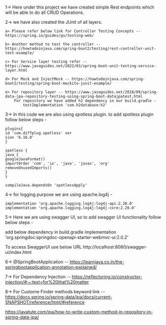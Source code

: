 1-> Here under this project we have created simple Rest endpoints which will
be able to do all CRUD Operations.

2-> we have also created the JUnit of all layers.

    a> Please refer below link for Controller Testing Concepts -- https://spring.io/guides/gs/testing-web/    
    
    b> Another method to test the controller -- https://howtodoinjava.com/spring-boot2/testing/rest-controller-unit-test-example/
    
    c> For Service layer testing refer -- https://www.javaguides.net/2022/03/spring-boot-unit-testing-service-layer.html
    
    d> For Mock and InjectMock -- https://howtodoinjava.com/spring-boot2/testing/spring-boot-mockito-junit-example/
    
    e> For repository layer -- https://www.javaguides.net/2018/09/spring-data-jpa-repository-testing-using-spring-boot-datajpatest.html
        For repository we have added h2 dependency in our build.gradle -
            testImplementation 'com.h2database:h2'

3-> In this code we are also using spotless plugin. to add spotless plugin follow below steps -
```
plugins{
id 'com.diffplug.spotless' ver
sion '6.16.0'
}

spotless {
java {
googleJavaFormat()
importOrder 'com', 'io', 'java', 'javax', 'org'
removeUnusedImports()
}
}

compileJava.dependsOn 'spotlessApply'
```

4-> for logging purpose we are using apache.log4j -
```
implementation 'org.apache.logging.log4j:log4j-api:2.20.0'
implementation 'org.apache.logging.log4j:log4j-core:2.20.0'
```

5-> Here we are using swagger UI, so to add swagger UI functionality follow below steps -

add below dependency in build.gradle
implementation 'org.springdoc:springdoc-openapi-starter-webmvc-ui:2.0.2'

To access SwaggerUI use below URL
http://localhost:8080/swagger-ui/index.html

6-> @SpringBootApplication -- https://learnjava.co.in/the-springbootapplication-annotation-explained/

7-> For Dependency Injection -- https://reflectoring.io/constructor-injection/#:~:text=for%20that%20matter

8-> For Custome Finder methods keyword link --
https://docs.spring.io/spring-data/jpa/docs/current-SNAPSHOT/reference/html/#reference

https://javatute.com/jpa/how-to-write-custom-method-in-repository-in-spring-data-jpa/